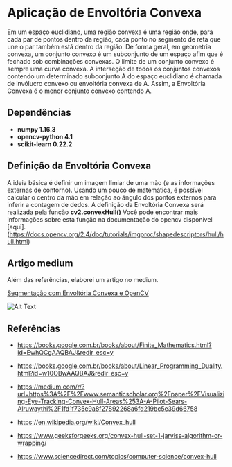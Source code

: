 # Aplicação de Envoltória Convexa

Em um espaço euclidiano, uma região convexa é uma região onde, para cada par de pontos dentro da região, cada ponto no segmento de reta que une o par também está dentro da região. De forma geral, em geometria convexa, um conjunto convexo é um subconjunto de um espaço afim que é fechado sob combinações convexas.
O limite de um conjunto convexo é sempre uma curva convexa. A interseção de todos os conjuntos convexos contendo um determinado subconjunto A do espaço euclidiano é chamada de invólucro convexo ou envoltória convexa de A. Assim, a Envoltória Convexa é o menor conjunto convexo contendo A.

## Dependências

* **numpy 1.16.3**
* **opencv-python 4.1**
* **scikit-learn 0.22.2**



## Definição da Envoltória Convexa

A ideia básica é definir um imagem limiar de uma mão (e as informações externas de contorno). Usando um pouco de matemática, é possível calcular o centro da mão em relação ao ângulo dos pontos externos para inferir a contagem de dedos. A definição da Envoltória Convexa será realizada pela função **cv2.convexHull()**
Você pode encontrar mais informações sobre esta função na documentação do opencv disponível [aqui].(https://docs.opencv.org/2.4/doc/tutorials/imgproc/shapedescriptors/hull/hull.html)

## Artigo medium

Além das referências, elaborei um artigo no medium.

[Segmentação com Envoltória Convexa e OpenCV](https://medium.com/@toni_esteves/segmenta%C3%A7%C3%A3o-com-envolt%C3%B3ria-convexa-e-opencv-118ef7138238)


![Alt Text](https://miro.medium.com/max/576/1*l6f1ASymT-1uET0CK1oUQA.gif)


## Referências

* https://books.google.com.br/books/about/Finite_Mathematics.html?id=EwhQCgAAQBAJ&redir_esc=y

* https://books.google.com.br/books/about/Linear_Programming_Duality.html?id=w10OBwAAQBAJ&redir_esc=y

* https://medium.com/r/?url=https%3A%2F%2Fwww.semanticscholar.org%2Fpaper%2FVisualizing-Eye-Tracking-Convex-Hull-Areas%253A-A-Pilot-Sears-Alruwaythi%2F1fd1f735e9a8f27892268a6fd219bc5e39d66758

* https://en.wikipedia.org/wiki/Convex_hull

* https://www.geeksforgeeks.org/convex-hull-set-1-jarviss-algorithm-or-wrapping/

* https://www.sciencedirect.com/topics/computer-science/convex-hull